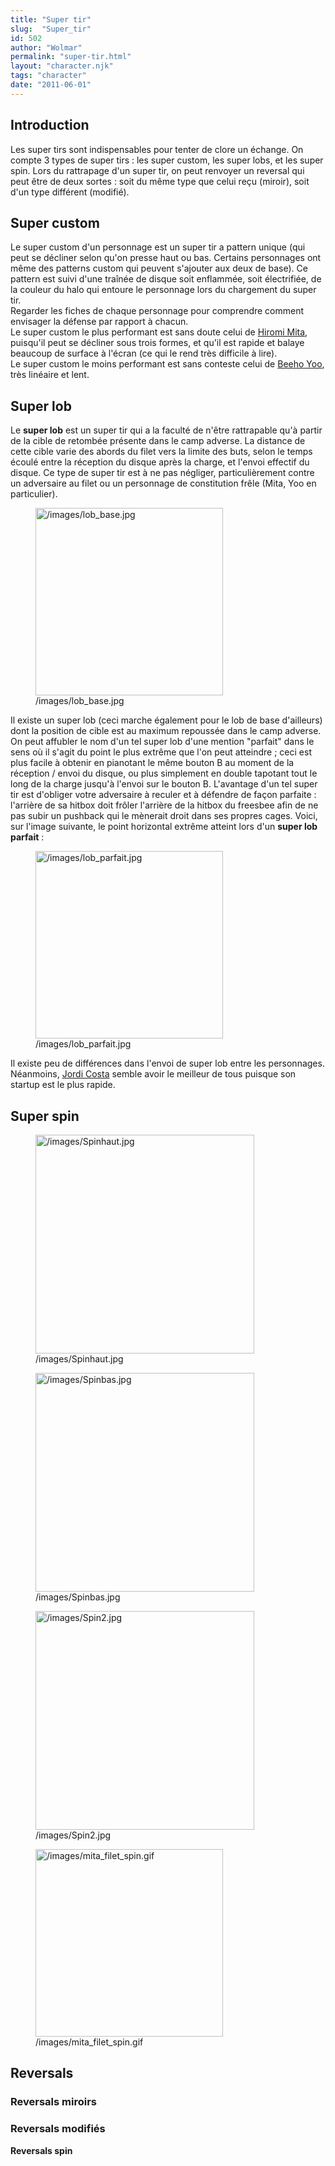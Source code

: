 ```yaml
---
title: "Super tir"
slug:  "Super_tir"
id: 502
author: "Wolmar"
permalink: "super-tir.html"
layout: "character.njk"
tags: "character"
date: "2011-06-01"
---
```


## Introduction

Les super tirs sont indispensables pour tenter de clore un échange. On
compte 3 types de super tirs : les super custom, les super lobs, et les
super spin. Lors du rattrapage d'un super tir, on peut renvoyer un
reversal qui peut être de deux sortes : soit du même type que celui reçu
(miroir), soit d'un type différent (modifié).

## Super custom

Le super custom d'un personnage est un super tir a pattern unique (qui
peut se décliner selon qu'on presse haut ou bas. Certains personnages
ont même des patterns custom qui peuvent s'ajouter aux deux de base). Ce
pattern est suivi d'une traînée de disque soit enflammée, soit
électrifiée, de la couleur du halo qui entoure le personnage lors du
chargement du super tir.  
Regarder les fiches de chaque personnage pour comprendre comment
envisager la défense par rapport à chacun.  
Le super custom le plus performant est sans doute celui de [Hiromi
Mita](Hiromi_Mita "wikilink"), puisqu'il peut se décliner sous trois
formes, et qu'il est rapide et balaye beaucoup de surface à l'écran (ce
qui le rend très difficile à lire).  
Le super custom le moins performant est sans conteste celui de [Beeho
Yoo](Beeho_Yoo "wikilink"), très linéaire et lent.

## Super lob

Le **super lob** est un super tir qui a la faculté de n'être rattrapable
qu'à partir de la cible de retombée présente dans le camp adverse. La
distance de cette cible varie des abords du filet vers la limite des
buts, selon le temps écoulé entre la réception du disque après la
charge, et l'envoi effectif du disque. Ce type de super tir est à ne pas
négliger, particulièrement contre un adversaire au filet ou un
personnage de constitution frêle (Mita, Yoo en particulier).

<figure>
<img src="/images/lob_base.jpg" title="/images/lob_base.jpg" width="300"
alt="/images/lob_base.jpg" />
<figcaption aria-hidden="true">/images/lob_base.jpg</figcaption>
</figure>

Il existe un super lob (ceci marche également pour le lob de base
d'ailleurs) dont la position de cible est au maximum repoussée dans le
camp adverse. On peut affubler le nom d'un tel super lob d'une mention
"parfait" dans le sens où il s'agit du point le plus extrême que l'on
peut atteindre ; ceci est plus facile à obtenir en pianotant le même
bouton B au moment de la réception / envoi du disque, ou plus simplement
en double tapotant tout le long de la charge jusqu'à l'envoi sur le
bouton B. L'avantage d'un tel super tir est d'obliger votre adversaire à
reculer et à défendre de façon parfaite : l'arrière de sa hitbox doit
frôler l'arrière de la hitbox du freesbee afin de ne pas subir un
pushback qui le mènerait droit dans ses propres cages. Voici, sur
l'image suivante, le point horizontal extrême atteint lors d'un **super
lob parfait** :

<figure>
<img src="/images/lob_parfait.jpg" title="/images/lob_parfait.jpg"
width="300" alt="/images/lob_parfait.jpg" />
<figcaption aria-hidden="true">/images/lob_parfait.jpg</figcaption>
</figure>

Il existe peu de différences dans l'envoi de super lob entre les
personnages. Néanmoins, [Jordi Costa](Jordi_Costa "wikilink") semble
avoir le meilleur de tous puisque son startup est le plus rapide.

## Super spin

<figure>
<img src="/images/Spinhaut.jpg" title="/images/Spinhaut.jpg" width="350"
alt="/images/Spinhaut.jpg" />
<figcaption aria-hidden="true">/images/Spinhaut.jpg</figcaption>
</figure>

<figure>
<img src="/images/Spinbas.jpg" title="/images/Spinbas.jpg" width="350"
alt="/images/Spinbas.jpg" />
<figcaption aria-hidden="true">/images/Spinbas.jpg</figcaption>
</figure>

<figure>
<img src="/images/Spin2.jpg" title="/images/Spin2.jpg" width="350"
alt="/images/Spin2.jpg" />
<figcaption aria-hidden="true">/images/Spin2.jpg</figcaption>
</figure>

<figure>
<img src="/images/mita_filet_spin.gif"
title="/images/mita_filet_spin.gif" width="300"
alt="/images/mita_filet_spin.gif" />
<figcaption aria-hidden="true">/images/mita_filet_spin.gif</figcaption>
</figure>

## Reversals

### Reversals miroirs

### Reversals modifiés

**Reversals spin**
